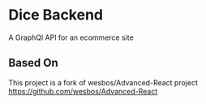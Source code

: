 # Dice Backend
A GraphQl API for an ecommerce site

## Based On
This project is a fork of wesbos/Advanced-React project
https://github.com/wesbos/Advanced-React
